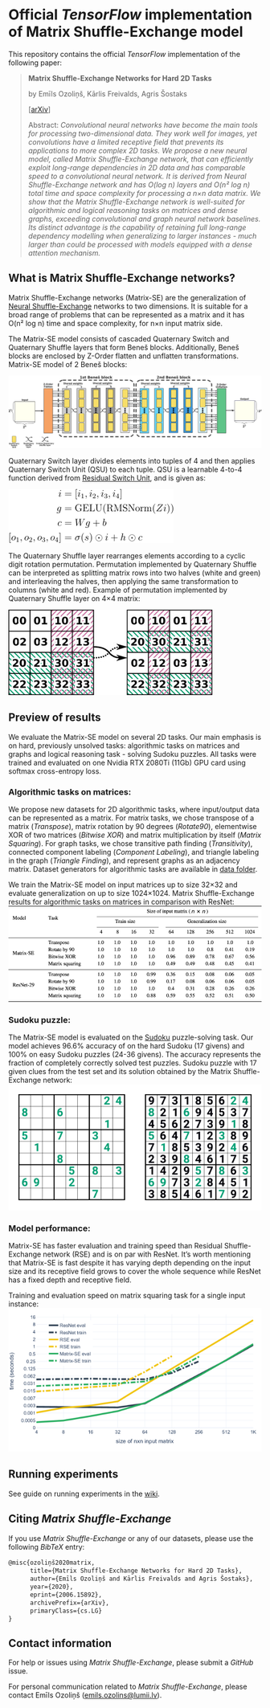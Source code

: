 # Official _TensorFlow_ implementation of Matrix Shuffle-Exchange model

This repository contains the official _TensorFlow_ implementation of the following paper:

>**Matrix Shuffle-Exchange Networks for Hard 2D Tasks**
>
> by Emīls Ozoliņš, Kārlis Freivalds, Agris Šostaks
>
> [[arXiv](https://arxiv.org/abs/2006.15892)]
>
>Abstract: _Convolutional neural networks have become the main tools for processing two-dimensional data.
> They work well for images, yet convolutions have a limited receptive field that prevents its applications 
> to more complex 2D tasks. We propose a new neural model, called Matrix Shuffle-Exchange network, 
> that can efficiently exploit long-range dependencies in 2D data and has comparable speed to a convolutional
> neural network. It is derived from  Neural Shuffle-Exchange network and has O(log n) layers and O(n² log n) 
> total time and space complexity for processing a n×n data matrix. We show that the Matrix Shuffle-Exchange 
> network is well-suited for algorithmic and logical reasoning tasks on matrices and dense graphs, exceeding convolutional
> and graph neural network baselines. Its distinct advantage is the capability of retaining full long-range dependency 
> modelling when generalizing to larger instances - much larger than could be processed with models equipped 
> with a dense attention mechanism._


## What is Matrix Shuffle-Exchange networks?

Matrix Shuffle-Exchange networks (Matrix-SE) are the generalization of [Neural Shuffle-Exchange](https://github.com/LUMII-Syslab/shuffle-exchange) networks to two dimensions. 
It is suitable for a broad range of problems that can be represented as a matrix and it has O(n² log n) time and space complexity, for n×n input matrix side.

The Matrix-SE model consists of cascaded Quaternary Switch and Quaternary Shuffle layers that form Beneš blocks. 
Additionally, Beneš blocks are enclosed by Z-Order flatten and unflatten transformations. Matrix-SE model of 2 Beneš blocks:

![](assets/matrix_se_model.png)

Quaternary Switch layer divides elements into tuples of 4 and then applies Quaternary Switch Unit (QSU) to each tuple. QSU is a learnable
4-to-4 function derived from [Residual Switch Unit](https://github.com/LUMII-Syslab/RSE), and is given as:

![](assets/qsu.png)

The Quaternary Shuffle layer rearranges elements according to a cyclic digit rotation permutation.
Permutation implemented by Quaternary Shuffle can be interpreted as splitting matrix rows into two 
halves (white and green) and interleaving the halves, then applying the same transformation to columns (white and red). 
Example of permutation implemented by Quaternary Shuffle layer on 4×4 matrix:

![](assets/quaternary_shuffle.jpg)
## Preview of results
We evaluate the Matrix-SE model on several 2D tasks.
Our main emphasis is on hard, previously unsolved tasks: algorithmic tasks on matrices and graphs and logical reasoning 
task - solving Sudoku puzzles. All tasks were trained and evaluated on one Nvidia RTX 2080Ti (11Gb) GPU card using softmax cross-entropy loss.

### Algorithmic tasks on matrices:
We propose new datasets for 2D algorithmic tasks, where input/output data can be represented as a matrix. 
For matrix tasks, we chose transpose of a matrix (_Transpose_), matrix rotation by 90 degrees (_Rotate90_), 
elementwise XOR of two matrices (_Bitwise XOR_) and matrix multiplication by itself (_Matrix Squaring_).
For graph tasks, we chose transitive path finding (_Transitivity_), connected component labeling (_Component Labeling_),
and triangle labeling in the graph (_Triangle Finding_), and represent graphs as an adjacency matrix. 
Dataset generators for algorithmic tasks are available in [data folder](https://github.com/LUMII-Syslab/Matrix-SE/tree/master/data).

We train the Matrix-SE model on input matrices up to size 32×32 and evaluate generalization on up to size 1024×1024. 
Matrix Shuffle-Exchange results for algorithmic tasks on matrices in comparison with ResNet:
![](assets/matrices_results.png)

###  Sudoku puzzle:
The Matrix-SE model is evaluated on the [Sudoku](https://en.wikipedia.org/wiki/Sudoku) puzzle-solving task. 
Our model achieves 96.6\% accuracy of on the hard Sudoku (17 givens)
and 100% on easy Sudoku puzzles (24-36 givens). The accuracy represents the fraction of completely correctly solved test puzzles.
Sudoku puzzle with 17 given clues from the test set and its solution obtained by the Matrix Shuffle-Exchange network: 
![](assets/sudoku.png)

### Model performance:
Matrix-SE has faster evaluation and training speed than Residual Shuffle-Exchange network (RSE) and is on par with ResNet.
It’s worth mentioning that Matrix-SE is fast despite it has varying depth depending on the input 
size and its receptive field grows to cover the whole sequence while ResNet has a fixed depth and receptive field.

Training and evaluation speed on matrix squaring task for a single input instance: 
![](assets/matrix_time_comparison.png)

## Running experiments
See guide on running experiments in the [wiki](https://github.com/LUMII-Syslab/Matrix-SE/wiki/Running-experiments).

## Citing _Matrix Shuffle-Exchange_

If you use _Matrix Shuffle-Exchange_ or any of our datasets, please use the following _BibTeX_ entry:
```
@misc{ozoliņš2020matrix,
      title={Matrix Shuffle-Exchange Networks for Hard 2D Tasks}, 
      author={Emīls Ozoliņš and Kārlis Freivalds and Agris Šostaks},
      year={2020},
      eprint={2006.15892},
      archivePrefix={arXiv},
      primaryClass={cs.LG}
}
```

## Contact information

For help or issues using _Matrix Shuffle-Exchange_, please submit a _GitHub_ issue.

For personal communication related to _Matrix Shuffle-Exchange_, please contact Emīls Ozoliņš ([emils.ozolins@lumii.lv](mailto:emils.ozolins@lumii.lv)).

